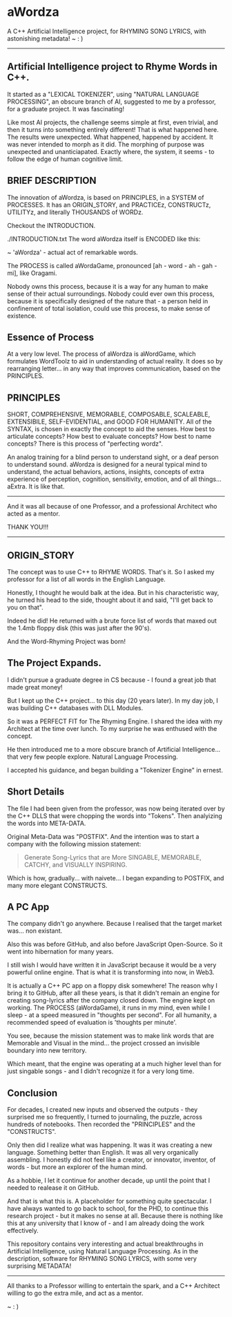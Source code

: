 # aWordza
A C++ Artificial Intelligence project, for RHYMING SONG LYRICS, with astonishing metadata! 
~ : )

---

## Artificial Intelligence project to Rhyme Words in C++.

It started as a "LEXICAL TOKENIZER", using "NATURAL LANGUAGE PROCESSING", an obscure branch of AI, suggested to me by a professor, for a graduate project. It was fascinating!

Like most AI projects, the challenge seems simple at first, even trivial, and then it turns into something entirely different! That is what happened here. The results were unexpected. What happened, happened by accident. It was never intended to morph as it did. The morphing of purpose was unexpected and unanticiapated. Exactly where, the system, it seems - to follow the edge of human cognitive limit.

## BRIEF DESCRIPTION

The innovation of aWordza, is based on PRINCIPLES, in a SYSTEM of PROCESSES. It has an ORIGIN_STORY, and PRACTICEz, CONSTRUCTz, UTILITYz, and literally THOUSANDS of WORDz.

Checkout the INTRODUCTION.

./INTRODUCTION.txt
The word aWordza itself is ENCODED like this:

~ 'aWordza' - actual act of remarkable words.

The PROCESS is called aWordaGame, pronounced [ah - word - ah - gah - mi], like Oragami.

Nobody owns this process, because it is a way for any human to make sense of their actual surroundings. Nobody could ever own this process, because it is specifically designed of the nature that - a person held in confinement of total isolation, could use this process, to make sense of existence. 


## Essence of Process

At a very low level. The process of aWordza is aWordGame, which formulates WordToolz to aid in understanding of actual reality. It does so by rearranging letter... in any way that improves communication, based on the PRINCIPLES.

## PRINCIPLES

SHORT, COMPREHENSIVE, MEMORABLE, COMPOSABLE, SCALEABLE, EXTENSIBILE, SELF-EVIDENTIAL, and GOOD FOR HUMANITY. All of the SYNTAX, is chosen in exactly the concept to aid the senses. How best to articulate concepts? How best to evaluate concepts? How best to name concepts? There is this process of "perfecting wordz". 


An analog training for a blind person to understand sight, or a deaf person to understand sound. aWordza is designed for a neural typical mind to understand, the actual behaviors, actions, insights, concepts of extra experience of perception, cognition, sensitivity, emotion, and of all things... aExtra.  It is like that.


--- 

And it was all because of one Professor, and a professional Architect who acted as a mentor.

THANK YOU!!!

---

## ORIGIN_STORY

The concept was to use C++ to RHYME WORDS. That's it. So I asked my professor for a list of all words in the English Language.

Honestly, I thought he would balk at the idea. But in his characteristic way, he turned his head to the side, thought about it and said, "I'll get back to you on that".

Indeed he did! He returned with a brute force list of words that maxed out the 1.4mb floppy disk (this was just after the 90's).

And the Word-Rhyming Project was born!

## The Project Expands.

I didn't pursue a graduate degree in CS because - I found a great job that made great money!

But I kept up the C++ project... to this day (20 years later). In my day job, I was building C++ databases with DLL Modules.

So it was a PERFECT FIT for The Rhyming Engine. I shared the idea with my Architect at the time over lunch. To my surprise he was enthused with the concept.

He then introduced me to a more obscure branch of Artificial Intelligence... that very few people explore. Natural Language Processing.

I accepted his guidance, and began building a "Tokenizer Engine" in ernest.

## Short Details

The file I had been given from the professor, was now being iterated over by the C++ DLLS that were chopping the words into "Tokens". Then analyizing the words into META-DATA.

Original Meta-Data was "POSTFIX". And the intention was to start a company with the following mission statement:

> Generate Song-Lyrics that are More SINGABLE, MEMORABLE, CATCHY, and VISUALLY INSPIRING.

Which is how, gradually... with naivete... I began expanding to POSTFIX, and many more elegant CONSTRUCTS.

## A PC App

The company didn't go anywhere. Because I realised that the target market was... non existant.

Also this was before GitHub, and also before JavaScript Open-Source. So it went into hibernation for many years.

I still wish I would have written it in JavaScript because it would be a very powerful online engine. That is what it is transforming into now, in Web3.

It is actually a C++ PC app on a floppy disk somewhere! The reason why I bring it to GitHub, after all these years, is that it didn't remain an engine for creating song-lyrics after the company closed down. The engine kept on working. The PROCESS (aWordaGame), it runs in my mind, even while I sleep - at a speed measured in "thoughts per second". For all humanity, a recommended speed of evaluation is 'thoughts per minute'.

You see, because the mission statement was to make link words that are Memorable and Visual in the mind... the project crossed an invisible boundary into new territory. 

Which meant, that the engine was operating at a much higher level than for just singable songs - and I didn't recognize it for a very long time.

## Conclusion

For decades, I created new inputs and observed the outputs - they surprised me so frequently, I turned to journaling, the puzzle, across hundreds of notebooks. Then recorded the "PRINCIPLES" and the "CONSTRUCTS".

Only then did I realize what was happening. It was it was creating a new language. Something better than English. It was all very organically assembling. I honestly did not feel like a creator, or innovator, inventor, of words - but more an explorer of the human mind.

As a hobbie, I let it continue for another decade, up until the point that I needed to realease it on GitHub.

And that is what this is. A placeholder for something quite spectacular. I have always wanted to go back to school, for the PHD, to continue this research project - but it makes no sense at all. Because there is nothing like this at any university that I know of - and I am already doing the work effectively.

This repository contains very interesting and actual breakthroughs in Artificial Intelligence, using Natural Language Processing. As in the description, software for RHYMING SONG LYRICS, with some very surprising METADATA!

---

All thanks to a Professor willing to entertain the spark, and a C++ Architect willing to go the extra mile, and act as a mentor.

~ : )





